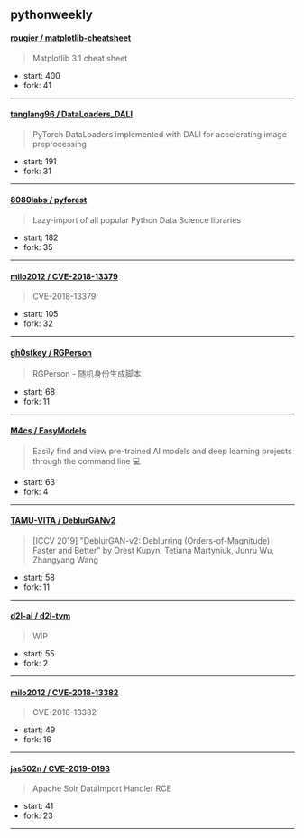 ## pythonweekly

#### [rougier / matplotlib-cheatsheet](https://github.com/rougier/matplotlib-cheatsheet)

> Matplotlib 3.1 cheat sheet 

+ start: 400
+ fork: 41

----


#### [tanglang96 / DataLoaders_DALI](https://github.com/tanglang96/DataLoaders_DALI)

> PyTorch DataLoaders implemented with DALI for accelerating image preprocessing

+ start: 191
+ fork: 31

----


#### [8080labs / pyforest](https://github.com/8080labs/pyforest)

> Lazy-import of all popular Python Data Science libraries

+ start: 182
+ fork: 35

----


#### [milo2012 / CVE-2018-13379](https://github.com/milo2012/CVE-2018-13379)

> CVE-2018-13379

+ start: 105
+ fork: 32

----


#### [gh0stkey / RGPerson](https://github.com/gh0stkey/RGPerson)

> RGPerson - 随机身份生成脚本

+ start: 68
+ fork: 11

----


#### [M4cs / EasyModels](https://github.com/M4cs/EasyModels)

> Easily find and view pre-trained AI models and deep learning projects through the command line :computer:

+ start: 63
+ fork: 4

----


#### [TAMU-VITA / DeblurGANv2](https://github.com/TAMU-VITA/DeblurGANv2)

> [ICCV 2019] "DeblurGAN-v2: Deblurring (Orders-of-Magnitude) Faster and Better" by Orest Kupyn, Tetiana Martyniuk, Junru Wu, Zhangyang Wang

+ start: 58
+ fork: 11

----


#### [d2l-ai / d2l-tvm](https://github.com/d2l-ai/d2l-tvm)

> WIP

+ start: 55
+ fork: 2

----


#### [milo2012 / CVE-2018-13382](https://github.com/milo2012/CVE-2018-13382)

> CVE-2018-13382

+ start: 49
+ fork: 16

----


#### [jas502n / CVE-2019-0193](https://github.com/jas502n/CVE-2019-0193)

> Apache Solr DataImport Handler RCE

+ start: 41
+ fork: 23

----

